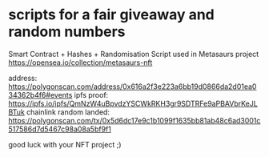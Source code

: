 # scripts for a fair giveaway and random numbers

Smart Contract + Hashes + Randomisation Script used in Metasaurs project https://opensea.io/collection/metasaurs-nft

address: https://polygonscan.com/address/0x616a2f3e223a6bb19d0866da2d01ea034362b4f6#events
ipfs proof: https://ipfs.io/ipfs/QmNzW4uBpvdzYSCWkRKH3gr9SDTRFe9aPBAVbrKeJLBTuk
chainlink random landed: https://polygonscan.com/tx/0x5d6dc17e9c1b1099f1635bb81ab48c6ad3001c517586d7d5467c98a08a5bf9f1

 
good luck with your NFT project ;)

